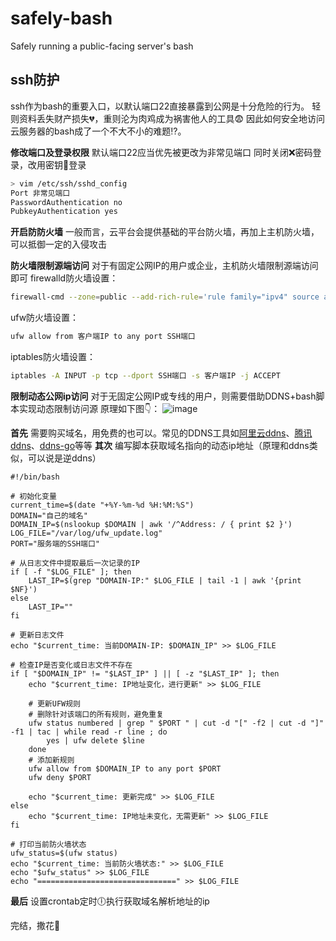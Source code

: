 # safely-bash
Safely running a public-facing server's bash


## ssh防护
ssh作为bash的重要入口，以默认端口22直接暴露到公网是十分危险的行为。
轻则资料丢失财产损失:broken_heart:，重则沦为肉鸡成为祸害他人的工具:fearful:
因此如何安全地访问云服务器的bash成了一个不大不小的难题:interrobang:。

**修改端口及登录权限**
默认端口22应当优先被更改为非常见端口
同时关闭:x:密码登录，改用密钥:key:登录
```bash
> vim /etc/ssh/sshd_config
Port 非常见端口
PasswordAuthentication no
PubkeyAuthentication yes
```

**开启防防火墙**
一般而言，云平台会提供基础的平台防火墙，再加上主机防火墙，可以抵御一定的入侵攻击


**防火墙限制源端访问**
对于有固定公网IP的用户或企业，主机防火墙限制源端访问即可
firewalld防火墙设置：
```bash
firewall-cmd --zone=public --add-rich-rule='rule family="ipv4" source address="客户端IP" port ptocol="tcp" port="SSH端口" accept' --permanent
```
ufw防火墙设置：
```bash
ufw allow from 客户端IP to any port SSH端口
```
iptables防火墙设置：
```bash
iptables -A INPUT -p tcp --dport SSH端口 -s 客户端IP -j ACCEPT
```

**限制动态公网ip访问**
对于无固定公网IP或专线的用户，则需要借助DDNS+bash脚本实现动态限制访问源
原理如下图:point_down:：
![image](https://github.com/aki66938/safely-bash/assets/47413858/fd4b4a25-db10-4859-b53a-b2932b2ae94f)

**首先** 需要购买域名，用免费的也可以。常见的DDNS工具如[阿里云ddns](https://github.com/search?q=ddns+ali&type=repositories)、[腾讯ddns](https://github.com/QiQiWan/DNSPod-DDNS)、[ddns-go](https://github.com/jeessy2/ddns-go)等等
**其次** 编写脚本获取域名指向的动态ip地址（原理和ddns类似，可以说是逆ddns）
```shell
#!/bin/bash

# 初始化变量
current_time=$(date "+%Y-%m-%d %H:%M:%S")
DOMAIN="自己的域名"
DOMAIN_IP=$(nslookup $DOMAIN | awk '/^Address: / { print $2 }')
LOG_FILE="/var/log/ufw_update.log"
PORT="服务端的SSH端口"

# 从日志文件中提取最后一次记录的IP
if [ -f "$LOG_FILE" ]; then
    LAST_IP=$(grep "DOMAIN-IP:" $LOG_FILE | tail -1 | awk '{print $NF}')
else
    LAST_IP=""
fi

# 更新日志文件
echo "$current_time: 当前DOMAIN-IP: $DOMAIN_IP" >> $LOG_FILE

# 检查IP是否变化或日志文件不存在
if [ "$DOMAIN_IP" != "$LAST_IP" ] || [ -z "$LAST_IP" ]; then
    echo "$current_time: IP地址变化，进行更新" >> $LOG_FILE

    # 更新UFW规则
    # 删除针对该端口的所有规则，避免重复
    ufw status numbered | grep " $PORT " | cut -d "[" -f2 | cut -d "]" -f1 | tac | while read -r line ; do
        yes | ufw delete $line
    done
    # 添加新规则
    ufw allow from $DOMAIN_IP to any port $PORT
    ufw deny $PORT

    echo "$current_time: 更新完成" >> $LOG_FILE
else
    echo "$current_time: IP地址未变化，无需更新" >> $LOG_FILE
fi

# 打印当前防火墙状态
ufw_status=$(ufw status)
echo "$current_time: 当前防火墙状态:" >> $LOG_FILE
echo "$ufw_status" >> $LOG_FILE
echo "===============================" >> $LOG_FILE
```
**最后** 设置crontab定时:clock6:执行获取域名解析地址的ip

完结，撒花:tada:
